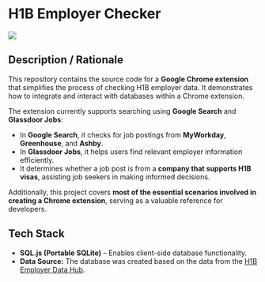 # H1B Employer Checker  
<img src="img/screen-recording.gif">

## Description / Rationale  
This repository contains the source code for a **Google Chrome extension** that simplifies the process of checking H1B employer data. It demonstrates how to integrate and interact with databases within a Chrome extension.  

The extension currently supports searching using **Google Search** and **Glassdoor Jobs**:  
- In **Google Search**, it checks for job postings from **MyWorkday**, **Greenhouse**, and **Ashby**.  
- In **Glassdoor Jobs**, it helps users find relevant employer information efficiently.  
- It determines whether a job post is from a **company that supports H1B visas**, assisting job seekers in making informed decisions.  

Additionally, this project covers **most of the essential scenarios involved in creating a Chrome extension**, serving as a valuable reference for developers.  

## Tech Stack  
- **SQL.js (Portable SQLite)** – Enables client-side database functionality.  
- **Data Source:** The database was created based on the data from the [H1B Employer Data Hub](https://www.uscis.gov/tools/reports-and-studies/h-1b-employer-data-hub).
